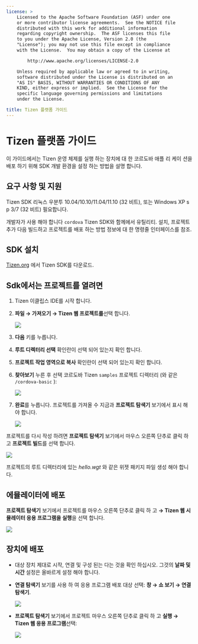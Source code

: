 ```yaml
---
license: >
    Licensed to the Apache Software Foundation (ASF) under one
    or more contributor license agreements.  See the NOTICE file
    distributed with this work for additional information
    regarding copyright ownership.  The ASF licenses this file
    to you under the Apache License, Version 2.0 (the
    "License"); you may not use this file except in compliance
    with the License.  You may obtain a copy of the License at

        http://www.apache.org/licenses/LICENSE-2.0

    Unless required by applicable law or agreed to in writing,
    software distributed under the License is distributed on an
    "AS IS" BASIS, WITHOUT WARRANTIES OR CONDITIONS OF ANY
    KIND, either express or implied.  See the License for the
    specific language governing permissions and limitations
    under the License.

title: Tizen 플랫폼 가이드
---
```


# Tizen 플랫폼 가이드

이 가이드에서는 Tizen 운영 체제를 실행 하는 장치에 대 한 코르도바 애플 리 케이 션을 배포 하기 위해 SDK 개발 환경을 설정 하는 방법을 설명 합니다.

## 요구 사항 및 지원

Tizen SDK 리눅스 우분투 10.04/10.10/11.04/11.10 (32 비트), 또는 Windows XP s p 3/7 (32 비트) 필요합니다.

개발자가 사용 해야 합니다 `cordova` Tizen SDK와 함께에서 유틸리티. 설치, 프로젝트 추가 다음 빌드하고 프로젝트를 배포 하는 방법 정보에 대 한 명령줄 인터페이스를 참조.

## SDK 설치

[Tizen.org][1] 에서 Tizen SDK를 다운로드.

 [1]: https://developer.tizen.org/sdk

<!--

- (optional) Install Tizen Cordova template projects: copy the
  `/templates` directory content into the Tizen Eclipse IDE web
  templates directory (e.g.:
  `/home/my_username/tizen-sdk/IDE/Templates/web`).

- __Method #2: Use Tizen Eclipse IDE Cordova Tizen project templates__
    - Launch Tizen Eclipse IDE
    - Select  __File &rarr; New &rarr; Tizen Web Project__
    - Select __User Template__ and __User defined__ items
    - Select one of the Tizen Cordova template (e.g.: __CordovaBasicTemplate__)
    - Fill the __Project name__ and its target __Location__

    ![](img/guide/platforms/tizen/project_template.png)

    - Click __Finish__

    ![](img/guide/platforms/tizen/project_explorer.png)

    - Your project should now appear in the __Project Explorer__ view

-->

## Sdk에서는 프로젝트를 열려면

1.  Tizen 이클립스 IDE를 시작 합니다.

2.  **파일 → 가져오기 → Tizen 웹 프로젝트를**선택 합니다.
    
    ![][2]

3.  **다음** 키를 누릅니다.

4.  **루트 디렉터리 선택** 확인란이 선택 되어 있는지 확인 합니다.

5.  **프로젝트 작업 영역으로 복사** 확인란이 선택 되어 있는지 확인 합니다.

6.  **찾아보기** 누른 후 선택 코르도바 Tizen `samples` 프로젝트 디렉터리 (와 같은 `/cordova-basic` ):
    
    ![][3]

7.  **완료**를 누릅니다. 프로젝트를 가져올 수 지금과 **프로젝트 탐색기** 보기에서 표시 해야 합니다.
    
    ![][4]

 [2]: img/guide/platforms/tizen/import_project.png
 [3]: img/guide/platforms/tizen/import_widget.png
 [4]: img/guide/platforms/tizen/project_explorer.png

프로젝트를 다시 작성 하려면 **프로젝트 탐색기** 보기에서 마우스 오른쪽 단추로 클릭 하 고 **프로젝트 빌드**를 선택 합니다.

![][5]

 [5]: img/guide/platforms/tizen/build_project.png

프로젝트의 루트 디렉터리에 있는 *hello.wgt* 와 같은 위젯 패키지 파일 생성 해야 합니다.

## 에뮬레이터에 배포

**프로젝트 탐색기** 보기에서 프로젝트를 마우스 오른쪽 단추로 클릭 하 고 **→ Tizen 웹 시뮬레이터 응용 프로그램을 실행**을 선택 합니다.

![][6]

 [6]: img/guide/platforms/tizen/runas_web_sim_app.png

## 장치에 배포

*   대상 장치 제대로 시작, 연결 및 구성 된는 다는 것을 확인 하십시오. 그것의 **날짜 및 시간** 설정은 올바르게 설정 해야 합니다.

*   **연결 탐색기** 보기를 사용 하 여 응용 프로그램 배포 대상 선택: **창 → 쇼 보기 → 연결 탐색기**.
    
    ![][7]

*   **프로젝트 탐색기** 보기에서 프로젝트 마우스 오른쪽 단추로 클릭 하 고 **실행 → Tizen 웹 응용 프로그램**선택:
    
    ![][8]

 [7]: img/guide/platforms/tizen/connection_explorer.png
 [8]: img/guide/platforms/tizen/runas_web_app.png